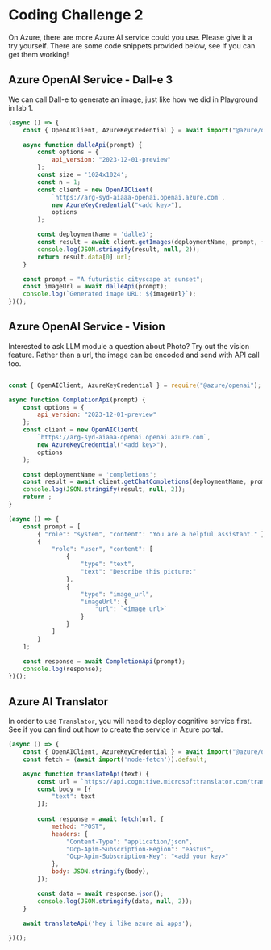# Coding Challenge 2

On Azure, there are more Azure AI service could you use. Please give it a try yourself. There are some code snippets provided below, see if you can get them working!


## Azure OpenAI Service - Dall-e 3

We can call Dall-e to generate an image, just like how we did in Playground in lab 1.

```javascript
(async () => {
    const { OpenAIClient, AzureKeyCredential } = await import("@azure/openai");

    async function dalleApi(prompt) {
        const options = {
            api_version: "2023-12-01-preview"
        };
        const size = '1024x1024';
        const n = 1;
        const client = new OpenAIClient(
            `https://arg-syd-aiaaa-openai.openai.azure.com`,
            new AzureKeyCredential("<add key>"),
            options
        );

        const deploymentName = 'dalle3';
        const result = await client.getImages(deploymentName, prompt, { n, size });
        console.log(JSON.stringify(result, null, 2));
        return result.data[0].url;
    }

    const prompt = "A futuristic cityscape at sunset";
    const imageUrl = await dalleApi(prompt);
    console.log(`Generated image URL: ${imageUrl}`);
})();
```




## Azure OpenAI Service - Vision

Interested to ask LLM module a question about Photo? Try out the vision feature. Rather than a url, the image can be encoded and send with API call too.

```javascript

const { OpenAIClient, AzureKeyCredential } = require("@azure/openai");

async function CompletionApi(prompt) {
    const options = {
        api_version: "2023-12-01-preview"
    };
    const client = new OpenAIClient(
        `https://arg-syd-aiaaa-openai.openai.azure.com`,
        new AzureKeyCredential("<add key>"),
        options
    );

    const deploymentName = 'completions';
    const result = await client.getChatCompletions(deploymentName, prompt);
    console.log(JSON.stringify(result, null, 2));
    return ;
}

(async () => {
    const prompt = [
        { "role": "system", "content": "You are a helpful assistant." },
        {
            "role": "user", "content": [
                {
                    "type": "text",
                    "text": "Describe this picture:"
                },
                {
                    "type": "image_url",
                    "imageUrl": {
                        "url": `<image url>`
                    }
                }
            ]
        }
    ];

    const response = await CompletionApi(prompt);
    console.log(response);
})();

```


## Azure AI Translator

In order to use `Translator`, you will need to deploy cognitive service first. See if you can find out how to create the service in Azure portal. 

```javascript
(async () => {
    const { OpenAIClient, AzureKeyCredential } = await import("@azure/openai");
    const fetch = (await import('node-fetch')).default;

    async function translateApi(text) {
        const url = `https://api.cognitive.microsofttranslator.com/translate?api-version=3.0&to=fr&from=en`;
        const body = [{
            "text": text
        }];
        
        const response = await fetch(url, {
            method: "POST",
            headers: {
                "Content-Type": "application/json",
                "Ocp-Apim-Subscription-Region": "eastus",
                "Ocp-Apim-Subscription-Key": "<add your key>"
            },
            body: JSON.stringify(body),
        });

        const data = await response.json();
        console.log(JSON.stringify(data, null, 2));
    }
    
    await translateApi('hey i like azure ai apps');

})();

```